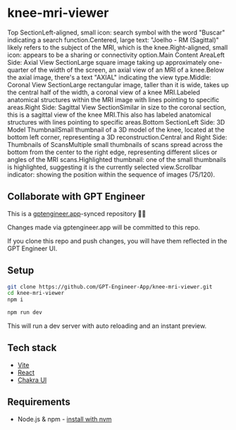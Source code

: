 # knee-mri-viewer

Top SectionLeft-aligned, small icon: search symbol with the word "Buscar" indicating a search function.Centered, large text: "Joelho - RM (Sagittal)" likely refers to the subject of the MRI, which is the knee.Right-aligned, small icon: appears to be a sharing or connectivity option.Main Content AreaLeft Side: Axial View SectionLarge square image taking up approximately one-quarter of the width of the screen, an axial view of an MRI of a knee.Below the axial image, there's a text "AXIAL" indicating the view type.Middle: Coronal View SectionLarge rectangular image, taller than it is wide, takes up the central half of the width, a coronal view of a knee MRI.Labeled anatomical structures within the MRI image with lines pointing to specific areas.Right Side: Sagittal View SectionSimilar in size to the coronal section, this is a sagittal view of the knee MRI.This also has labeled anatomical structures with lines pointing to specific areas.Bottom SectionLeft Side: 3D Model ThumbnailSmall thumbnail of a 3D model of the knee, located at the bottom left corner, representing a 3D reconstruction.Central and Right Side: Thumbnails of ScansMultiple small thumbnails of scans spread across the bottom from the center to the right edge, representing different slices or angles of the MRI scans.Highlighted thumbnail: one of the small thumbnails is highlighted, suggesting it is the currently selected view.Scrollbar indicator: showing the position within the sequence of images (75/120).

## Collaborate with GPT Engineer

This is a [gptengineer.app](https://gptengineer.app)-synced repository 🌟🤖

Changes made via gptengineer.app will be committed to this repo.

If you clone this repo and push changes, you will have them reflected in the GPT Engineer UI.

## Setup

```sh
git clone https://github.com/GPT-Engineer-App/knee-mri-viewer.git
cd knee-mri-viewer
npm i
```

```sh
npm run dev
```

This will run a dev server with auto reloading and an instant preview.

## Tech stack

- [Vite](https://vitejs.dev/)
- [React](https://react.dev/)
- [Chakra UI](https://chakra-ui.com/)

## Requirements

- Node.js & npm - [install with nvm](https://github.com/nvm-sh/nvm#installing-and-updating)
